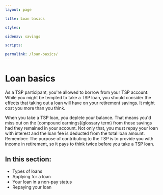 ```yaml
---
layout: page

title: Loan basics

styles:

sidenav: savings

scripts:

permalink: /loan-basics/
---
```


# Loan basics

As a TSP participant, you're allowed to borrow from your TSP account. While you might be tempted to take a TSP loan, you should consider the effects that taking out a loan will have on your retirement savings. It might cost you more than you think.

When you take a TSP loan, you deplete your balance. That means you'd miss out on the [compound earnings](glossary term) from those savings had they remained in your account. Not only that, you must repay your loan with interest and the loan fee is deducted from the total loan amount. Remember: The purpose of contributing to the TSP is to provide you with income in retirement, so it pays to think twice before you take a TSP loan. 


 ## In this section:

+ Types of loans
+ Applying for a loan
+ Your loan in a non-pay status
+ Repaying your loan

<!-- CONTENT END -->
